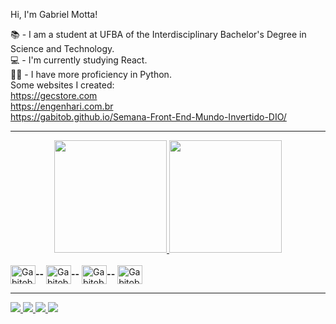 Hi, I'm Gabriel Motta!

📚 - I am a student at UFBA of the Interdisciplinary Bachelor's Degree in Science and Technology.
<br>
💻 - I'm currently studying React.
<br>
👨‍🏫 - I have more proficiency in Python.
<br>
Some websites I created:
<br>
https://gecstore.com
<br>
https://engenhari.com.br
<br>
https://gabitob.github.io/Semana-Front-End-Mundo-Invertido-DIO/
<hr>
<div align="center" dir="auto">
  <a href="https://github.com/Gabitob">
  <img height="180em" src="https://github-readme-stats.vercel.app/api?username=Gabitob&amp;show_icons=true&amp;theme=dracula&amp;include_all_commits=true&amp;count_private=true" style="max-width: 100%;">
  <img height="180em" src="https://github-readme-stats.vercel.app/api/top-langs/?username=Gabitob&amp;layout=compact&amp;langs_count=7&amp;theme=dracula" style="max-width: 100%;">
</a></div>

<div style="display: inline_block"><br>
  <img align="center" alt="Gabitob-Python" height="30" width="40" src="https://cdn.jsdelivr.net/gh/devicons/devicon/icons/python/python-original.svg"><strong>--</strong>
  <img align="center" alt="Gabitob-Html" height="30" width="40" src="https://cdn.jsdelivr.net/gh/devicons/devicon/icons/html5/html5-original-wordmark.svg"><strong>--</strong>
  <img align="center" alt="Gabitob-Css" height="30" width="40" src="https://cdn.jsdelivr.net/gh/devicons/devicon/icons/css3/css3-original-wordmark.svg"><strong>--</strong>
  <img align="center" alt="Gabitob-Javascript" height="30" width="40" src="https://cdn.jsdelivr.net/gh/devicons/devicon/icons/javascript/javascript-original.svg">
</div>
<hr>
<div>
  <a href="https://www.instagram.com/gabitob.m/"><img src="https://img.shields.io/badge/Instagram-E4405F?style=for-the-badge&logo=instagram&logoColor=white">
  <a href="mailto:gabitob1234@gmail.com"><img src="https://img.shields.io/badge/Gmail-D14836?style=for-the-badge&logo=gmail&logoColor=white">
  <a href="https://www.facebook.com/gabriel.araujomotta/"><img src="https://img.shields.io/badge/Facebook-1877F2?style=for-the-badge&logo=facebook&logoColor=white">
  <a href="https://www.linkedin.com/in/gabriel-araujo-motta-soares-b975b4248/"><img src="https://img.shields.io/badge/LinkedIn-0077B5?style=for-the-badge&logo=linkedin&logoColor=white">
</div>
